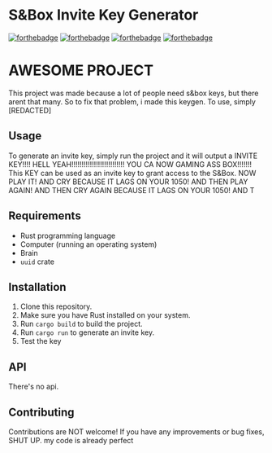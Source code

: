 # S&Box Invite Key Generator

[![forthebadge](https://forthebadge.com/images/badges/open-source.svg)](https://forthebadge.com)
[![forthebadge](https://forthebadge.com/images/badges/made-with-rust.svg)](https://forthebadge.com)
[![forthebadge](https://forthebadge.com/images/badges/built-with-swag.svg)](https://forthebadge.com)
[![forthebadge](https://forthebadge.com/images/badges/powered-by-black-magic.svg)](https://forthebadge.com)

# AWESOME PROJECT
This project was made because a lot of people need s&box keys, but there arent that many. So to fix that problem, i made this keygen. To use, simply [REDACTED]
## Usage
To generate an invite key, simply run the project and it will output a INVITE KEY!!!! HELL YEAH!!!!!!!!!!!!!!!!!!!!!!!!!! YOU CA NOW GAMING ASS BOX!!!!!!! This KEY can be used as an invite key to grant access to the S&Box. NOW PLAY IT! AND CRY BECAUSE IT LAGS ON YOUR 1050! AND THEN PLAY AGAIN! AND THEN CRY AGAIN BECAUSE IT LAGS ON YOUR 1050! AND T
## Requirements
- Rust programming language
- Computer (running an operating system)
- Brain
- `uuid` crate
## Installation
1. Clone this repository.
2. Make sure you have Rust installed on your system.
3. Run `cargo build` to build the project.
4. Run `cargo run` to generate an invite key.
5. Test the key
## API
There's no api.
## Contributing
Contributions are NOT welcome! If you have any improvements or bug fixes, SHUT UP. my code is already perfect
